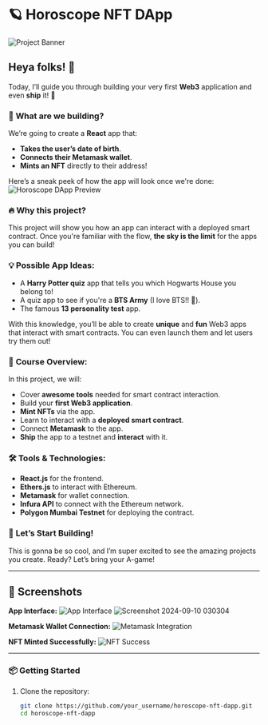 # 🪐 Horoscope NFT DApp

![Project Banner](https://user-images.githubusercontent.com/your_username/project-banner.png)

## Heya folks! 🚀

Today, I’ll guide you through building your very first **Web3** application and even **ship** it! 🎉

### 🎯 **What are we building?**

We’re going to create a **React** app that:
- **Takes the user’s date of birth**.
- **Connects their Metamask wallet**.
- **Mints an NFT** directly to their address!

Here’s a sneak peek of how the app will look once we're done:
![Horoscope DApp Preview](https://user-images.githubusercontent.com/your_username/horoscope.gif)

### 🔥 **Why this project?**

This project will show you how an app can interact with a deployed smart contract. Once you're familiar with the flow, **the sky is the limit** for the apps you can build!

### 💡 **Possible App Ideas:**
- A **Harry Potter quiz** app that tells you which Hogwarts House you belong to!
- A quiz app to see if you're a **BTS Army** (I love BTS!! 💜).
- The famous **13 personality test** app.
  
With this knowledge, you’ll be able to create **unique** and **fun** Web3 apps that interact with smart contracts. You can even launch them and let users try them out!

### 🎉 **Course Overview:**

In this project, we will:
- Cover **awesome tools** needed for smart contract interaction.
- Build your **first Web3 application**.
- **Mint NFTs** via the app.
- Learn to interact with a **deployed smart contract**.
- Connect **Metamask** to the app.
- **Ship** the app to a testnet and **interact** with it.

### 🛠 **Tools & Technologies:**

- **React.js** for the frontend.
- **Ethers.js** to interact with Ethereum.
- **Metamask** for wallet connection.
- **Infura API** to connect with the Ethereum network.
- **Polygon Mumbai Testnet** for deploying the contract.

### 🚀 **Let’s Start Building!**

This is gonna be so cool, and I’m super excited to see the amazing projects you create. Ready? Let’s bring your A-game!

---

## 📸 Screenshots

**App Interface:**
![App Interface](https://user-images.githubusercontent.com/your_username/app-interface.png)
![Screenshot 2024-09-10 030304](https://github.com/user-attachments/assets/851b7f31-399a-4452-88a5-55b446b0117a)


**Metamask Wallet Connection:**
![Metamask Integration](https://user-images.githubusercontent.com/your_username/metamask.png)

**NFT Minted Successfully:**
![NFT Success](https://user-images.githubusercontent.com/your_username/nft-success.png)

---

### 📦 **Getting Started**

1. Clone the repository:
   ```bash
   git clone https://github.com/your_username/horoscope-nft-dapp.git
   cd horoscope-nft-dapp

